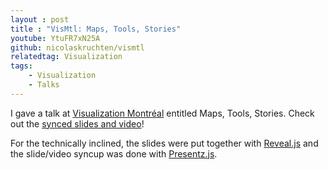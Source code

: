 ```yaml
---
layout : post
title : "VisMtl: Maps, Tools, Stories"
youtube: YtuFR7xN25A
github: nicolaskruchten/vismtl
relatedtag: Visualization
tags:
    - Visualization
    - Talks
---
```


I gave a talk at [Visualization Montréal][vismtl] entitled Maps, Tools, Stories. Check out the [synced slides and video][video]!

<!-- more -->

For the technically inclined, the slides were put together with [Reveal.js][rv] and the slide/video syncup was done with [Presentz.js][pr].


[vismtl]: http://www.meetup.com/vismtl
[video]: http://nicolas.kruchten.com/vismtl/video.html
[rv]: https://github.com/hakimel/reveal.js/
[pr]: https://github.com/ffissore/presentz.js/
